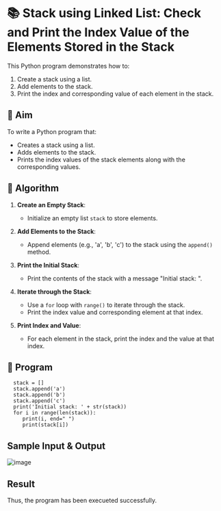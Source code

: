 # 📚 Stack using Linked List: Check and Print the Index Value of the Elements Stored in the Stack

This Python program demonstrates how to:
1. Create a stack using a list.
2. Add elements to the stack.
3. Print the index and corresponding value of each element in the stack.

## 🎯 Aim

To write a Python program that:
- Creates a stack using a list.
- Adds elements to the stack.
- Prints the index values of the stack elements along with the corresponding values.

## 🧠 Algorithm

1. **Create an Empty Stack**:
   - Initialize an empty list `stack` to store elements.

2. **Add Elements to the Stack**:
   - Append elements (e.g., 'a', 'b', 'c') to the stack using the `append()` method.

3. **Print the Initial Stack**:
   - Print the contents of the stack with a message "Initial stack: ".

4. **Iterate through the Stack**:
   - Use a `for` loop with `range()` to iterate through the stack.
   - Print the index value and corresponding element at that index.

5. **Print Index and Value**:
   - For each element in the stack, print the index and the value at that index.

## 📝 Program
      stack = []
      stack.append('a')
      stack.append('b')
      stack.append('c')
      print('Initial stack: ' + str(stack))
      for i in range(len(stack)):
         print(i, end=" ")
         print(stack[i])

## Sample Input & Output
![image](https://github.com/user-attachments/assets/c1488b9b-abcb-4bab-bdf1-8305b35140c2)


## Result
Thus, the program has been execueted successfully.

